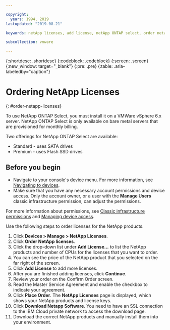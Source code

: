```yaml
---

copyright:
  years: 1994, 2019
lastupdated: "2019-08-21"

keywords: netApp licenses, add license, netApp ONTAP select, order netapp license

subcollection: vmware

---
```


{:shortdesc: .shortdesc}
{:codeblock: .codeblock}
{:screen: .screen}
{:new_window: target="_blank"}
{:pre: .pre}
{:table: .aria-labeledby="caption"}

# Ordering NetApp Licenses
{: #order-netapp-licenses}

To use NetApp ONTAP Select, you must install it on a VMWare vSphere 6.x server.
NetApp ONTAP Select is only available on bare metal servers that are provisioned for monthly billing.

 Two offerings for NetApp ONTAP Select are available:
* Standard - uses SATA drives
* Premium - uses Flash SSD drives

## Before you begin
* Navigate to your console's device menu. For more information, see [Navigating to devices](/docs/infrastructure/vmware?topic=virtual-servers-navigating-devices).
* Make sure that you have any necessary account permissions and device access. Only the account owner, or a user with the **Manage Users** classic infrastructure permission, can adjust the permissions.

For more information about permissions, see [Classic infrastructure permissions](/docs/iam?topic=iam-infrapermission#infrapermission) and [Managing device access](/docs/vsi?topic=virtual-servers-managing-device-access).

Use the following steps to order licenses for the NetApp products.
1. Click **Devices > Manage > NetApp Licenses**.
2. Click **Order NetApp licenses**.
3. Click the drop-down list under **Add License...** to list the NetApp products and number of CPUs for the licenses that you want to order.
4. You can see the price of the NetApp product that you selected on the far right of the screen.
5. Click **Add License** to add more licenses.
6. After you are finished adding licenses, click **Continue**.
7. Review your order on the Confirm Order screen.
8. Read the Master Service Agreement and enable the checkbox to indicate your agreement.
9. Click **Place Order**. The **NetApp Licenses** page is displayed, which shows your NetApp products and license keys.
10. Click **Download Netapp Software**. You need to have an SSL connection to the IBM Cloud private network to access the download page.
11. Download the correct NetApp products and manually install them into your environment.

